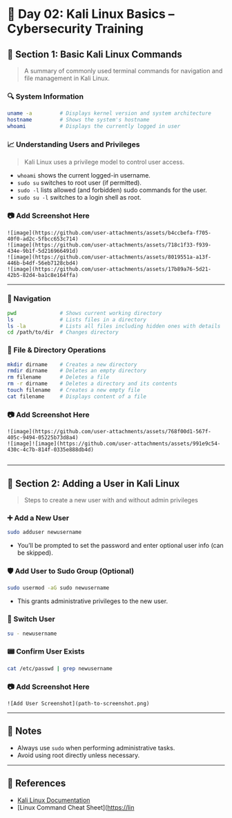 # 🐧 Day 02: Kali Linux Basics – Cybersecurity Training

## 📁 Section 1: Basic Kali Linux Commands

> A summary of commonly used terminal commands for navigation and file management in Kali Linux.

### 🔍 System Information

```bash
uname -a         # Displays kernel version and system architecture
hostname         # Shows the system's hostname
whoami           # Displays the currently logged in user
```

### 📈 Understanding Users and Privileges

> Kali Linux uses a privilege model to control user access.

* `whoami` shows the current logged-in username.
* `sudo su` switches to root user (if permitted).
* `sudo -l` lists allowed (and forbidden) sudo commands for the user.
* `sudo su -l` switches to a login shell as root.

### 📷 Add Screenshot Here

```
![image](https://github.com/user-attachments/assets/b4ccbefa-f705-40f0-ad2c-5fbcc653c714)
![image](https://github.com/user-attachments/assets/718c1f33-f939-434e-9b1f-5d216966491d)
![image](https://github.com/user-attachments/assets/8019551a-a13f-446b-b4df-56eb7128cbd4)
![image](https://github.com/user-attachments/assets/17b89a76-5d21-42b5-82d4-ba1c8e164ffa)
```

---

### 📂 Navigation

```bash
pwd              # Shows current working directory
ls               # Lists files in a directory
ls -la           # Lists all files including hidden ones with details
cd /path/to/dir  # Changes directory
```

### 📄 File & Directory Operations

```bash
mkdir dirname    # Creates a new directory
rmdir dirname    # Deletes an empty directory
rm filename      # Deletes a file
rm -r dirname    # Deletes a directory and its contents
touch filename   # Creates a new empty file
cat filename     # Displays content of a file
```

### 📷 Add Screenshot Here

```
![image](https://github.com/user-attachments/assets/768f00d1-567f-405c-9494-05225b73d8a4)
![image]![image](https://github.com/user-attachments/assets/991e9c54-430c-4c7b-814f-0335e888db4d)


```

---

## 👤 Section 2: Adding a User in Kali Linux

> Steps to create a new user with and without admin privileges

### ➕ Add a New User

```bash
sudo adduser newusername
```

* You’ll be prompted to set the password and enter optional user info (can be skipped).

### 🛡️ Add User to Sudo Group (Optional)

```bash
sudo usermod -aG sudo newusername
```

* This grants administrative privileges to the new user.

### 🔐 Switch User

```bash
su - newusername
```

### 📟 Confirm User Exists

```bash
cat /etc/passwd | grep newusername
```

### 📷 Add Screenshot Here

```
![Add User Screenshot](path-to-screenshot.png)
```

---

## 📌 Notes

* Always use `sudo` when performing administrative tasks.
* Avoid using root directly unless necessary.

---

## 🔗 References

* [Kali Linux Documentation](https://www.kali.org/docs/)
* \[Linux Command Cheat Sheet]\([https://lin](https://lin)
